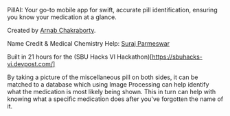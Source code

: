 PillAI: Your go-to mobile app for swift, accurate pill identification, ensuring you know your medication at a glance. 

Created by [Arnab Chakraborty](https://github.com/Rocky43007).

Name Credit & Medical Chemistry Help: [Suraj Parmeswar](https://github.com/surajp0)

Built in 21 hours for the (SBU Hacks VI Hackathon)[https://sbuhacks-vi.devpost.com/]

By taking a picture of the miscellaneous pill on both sides, it can be matched to a database which using Image Processing can help identify what the medication is most likely being shown. This in turn can help with knowing what a specific medication does after you've forgotten the name of it.

